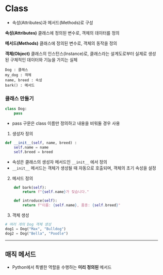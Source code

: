 # Class
- 속성(Attributes)과 메서드(Methods)로 구성


**속성(Attributes)**
클래스에 정의된 변수로, 객체의 데이터를 정의

**메서드(Methods)**
클래스에 정의된 변수로, 객체의 동작을 정의

**객체(Object)**
클래스의 인스턴스(Instance)로, 클래스라는 설계도로부터 실제로 생성된 구체적인 데이터와 기능을 가지는 실체


    Dog : 클래스  
    my_dog : 객체  
    name, breed : 속성   
    bark() : 메서드

 

### 클래스 만들기

```python
class Dog:
    pass
```
- pass 구문은 class 이름만 정의하고 내용을 비워둘 경우 사용


1. 생성자 정의
```python
def __init__(self, name, breed) :
    self.name = name
    self.breed = breed
```
 - 속성은 클래스의 생성자 메서드인 `__init__` 에서 정의
 - `__init__` 메서드는 객체가 생성될 때 자동으로 호출되며, 객체의 초기 속성을 설정

2. 메서드 정의
```py
    def bark(self):
        return f"{self.name}가 짖습니다."

    def introduce(self):
        return f"이름: {self.name}, 품종: {self.breed}"
```

3. 객체 생성
```py
# 여러 개의 Dog 객체 생성
dog1 = Dog("Max", "Bulldog")
dog2 = Dog("Bella", "Poodle")
```
---
## 매직 메서드
 -  Python에서 특별한 역할을 수행하는 **미리 정의된** 메서드
 ```py
 ```